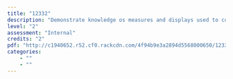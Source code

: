 ```yaml
---
title: "12332"
description: "Demonstrate knowledge os measures and displays used to compare data sets"
level: "2"
assessment: "Internal"
credits: "2"
pdf: "http://c1940652.r52.cf0.rackcdn.com/4f94b9e3a2894d5568000650/12332.pdf"
categories:
    - ""
    - ""
---
```

